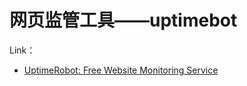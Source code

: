 # 网页监管工具——uptimebot





Link：

- [UptimeRobot: Free Website Monitoring Service](https://uptimerobot.com/)